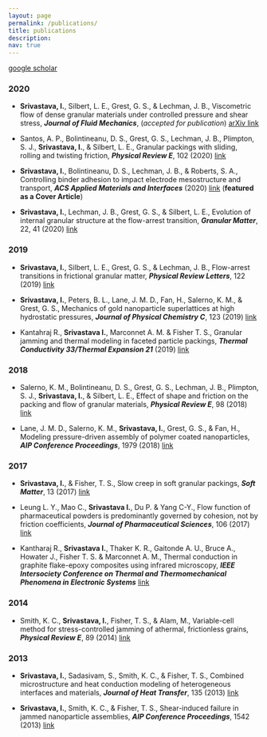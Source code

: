```yaml
---
layout: page
permalink: /publications/
title: publications
description: 
nav: true
---
```


[google scholar](https://scholar.google.com/citations?user=xMoHbtIAAAAJ)


### 2020

- **Srivastava, I.**, Silbert, L. E., Grest, G. S., & Lechman, J. B., Viscometric flow of dense granular materials under controlled pressure and shear stress, ***Journal of Fluid Mechanics***, (*accepted for publication*) [arXiv link](https://arxiv.org/abs/1912.04491)

- Santos, A. P., Bolintineanu, D. S., Grest, G. S., Lechman, J. B., Plimpton, S. J., **Srivastava, I.**, & Silbert, L. E., Granular packings with sliding, rolling and twisting friction, ***Physical Review E***, 102 (2020) [link](https://journals.aps.org/pre/abstract/10.1103/PhysRevE.102.032903)

- **Srivastava, I.**, Bolintineanu, D. S., Lechman, J. B., & Roberts, S. A., Controlling binder adhesion to impact electrode mesostructure and transport, ***ACS Applied Materials and Interfaces*** (2020) [link](https://pubs.acs.org/doi/10.1021/acsami.0c08251) (**featured as a Cover Article**)

- **Srivastava, I.**, Lechman, J. B., Grest, G. S., & Silbert, L. E., Evolution of internal granular structure at the flow-arrest transition, ***Granular Matter***, 22, 41 (2020) [link](https://link.springer.com/article/10.1007/s10035-020-1003-6)

### 2019

- **Srivastava, I.**, Silbert, L. E., Grest, G. S., & Lechman, J. B., Flow-arrest transitions in frictional granular matter, ***Physical Review Letters***, 122 (2019) [link](https://journals.aps.org/prl/abstract/10.1103/PhysRevLett.122.048003)

- **Srivastava, I.**, Peters, B. L., Lane, J. M. D., Fan, H., Salerno, K. M., & Grest, G. S., Mechanics of gold nanoparticle superlattices at high hydrostatic pressures, ***Journal of Physical Chemistry C***, 123 (2019) [link](https://pubs.acs.org/doi/abs/10.1021/acs.jpcc.9b02438)

- Kantahraj R., **Srivastava I.**, Marconnet A. M. & Fisher T. S., Granular jamming and thermal modeling in faceted particle packings, ***Thermal Conductivity 33/Thermal Expansion 21*** (2019) [link](http://www.dpi-proceedings.com/index.php/tc33-te21/article/view/30341)


### 2018

- Salerno, K. M., Bolintineanu, D. S., Grest, G. S., Lechman, J. B., Plimpton, S. J., **Srivastava, I.**, & Silbert, L. E., Effect of shape and friction on the packing and flow of granular materials, ***Physical Review E***, 98 (2018) [link](https://journals.aps.org/pre/abstract/10.1103/PhysRevE.98.050901)

- Lane, J. M. D., Salerno, K. M., **Srivastava, I.**, Grest, G. S., & Fan, H., Modeling pressure-driven assembly of polymer coated nanoparticles, ***AIP Conference Proceedings***, 1979 (2018) [link](https://aip.scitation.org/doi/abs/10.1063/1.5044864)

### 2017

- **Srivastava, I.**, & Fisher, T. S., Slow creep in soft granular packings, ***Soft Matter***, 13 (2017) [link](https://doi.org/10.1039/C7SM00237H)

- Leung L. Y., Mao C., **Srivastava I.**, Du P. & Yang C-Y., Flow function of pharmaceutical powders is predominantly governed by cohesion, not by friction coefficients, ***Journal of Pharmaceutical Sciences***, 106 (2017) [link](https://www.sciencedirect.com/science/article/abs/pii/S0022354917302447)

- Kantharaj R., **Srivastava I.**, Thaker K. R., Gaitonde A. U., Bruce A., Howater J., Fisher T. S. & Marconnet A. M., Thermal conduction in graphite flake-epoxy composites using infrared microscopy, ***IEEE Intersociety Conference on Thermal and Thermomechanical Phenomena in Electronic Systems*** [link](https://ieeexplore.ieee.org/abstract/document/8023960/)

### 2014

- Smith, K. C., **Srivastava, I.**, Fisher, T. S., & Alam, M., Variable-cell method for stress-controlled jamming of athermal, frictionless grains, ***Physical Review E***, 89 (2014) [link](https://journals.aps.org/pre/abstract/10.1103/PhysRevE.89.042203)

### 2013

- **Srivastava, I.**, Sadasivam, S., Smith, K. C., & Fisher, T. S., Combined microstructure and heat conduction modeling of heterogeneous interfaces and materials, ***Journal of Heat Transfer***, 135 (2013) [link](https://asmedigitalcollection.asme.org/heattransfer/article-abstract/135/6/061603/367161)

- **Srivastava, I.**, Smith, K. C., & Fisher, T. S., Shear-induced failure in jammed nanoparticle assemblies, ***AIP Conference Proceedings***, 1542 (2013) [link](https://aip.scitation.org/doi/abs/10.1063/1.4811873)
